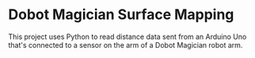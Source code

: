 # Dobot Magician Surface Mapping
This project uses Python to read distance data sent from an Arduino Uno that's connected to a sensor on the arm of a Dobot Magician robot arm.
